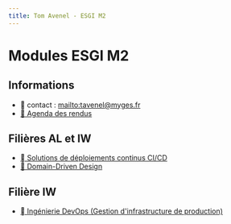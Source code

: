 ```yaml
---
title: Tom Avenel - ESGI M2
---
```


# Modules ESGI M2

## Informations

- 📧 contact : <mailto:tavenel@myges.fr>
- [📅 Agenda des rendus](https://acloud5.zaclys.com/index.php/apps/calendar/p/zmxjBNSD6sCJApGX/dayGridMonth/now)

## Filières AL et IW

- [ Solutions de déploiements continus CI/CD](/promotions/esgi/esgi-m2-iw-cicd.html)
- [🤝 Domain-Driven Design](/promotions/esgi/esgi-m2-ddd.html)

## Filière IW

- [󱃾  Ingénierie DevOps (Gestion d'infrastructure de production)](/promotions/esgi/esgi-m2-devops.html)

